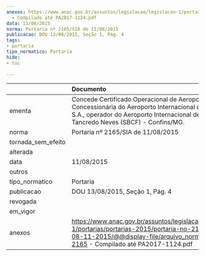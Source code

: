```yaml
---
anexos: https://www.anac.gov.br/assuntos/legislacao/legislacao-1/portarias/portarias-2015/portaria-no-2165-sia-de-08-11-2015/@@display-file/arquivo_norma/PA2015-2165
  - Compilado até PA2017-1124.pdf
data: 11/08/2015
norma: Portaria nº 2165/SIA de 11/08/2015
publicacao: DOU 13/08/2015, Seção 1, Pág. 4
tags:
- portaria
tipo_normatico: Portaria
hide: 
- toc 
 
---
```


|                    | Documento                                                                                                                                                                                      |
|:-------------------|:-----------------------------------------------------------------------------------------------------------------------------------------------------------------------------------------------|
| ementa             | Concede Certificado Operacional de Aeroporto à Concessionária do Aeroporto Internacional de Confins S.A., operador do Aeroporto Internacional de Confins - Tancredo Neves (SBCF) - Confins/MG. |
| norma              | Portaria nº 2165/SIA de 11/08/2015                                                                                                                                                             |
| tornada_sem_efeito |                                                                                                                                                                                                |
| alterada           |                                                                                                                                                                                                |
| data               | 11/08/2015                                                                                                                                                                                     |
| outros             |                                                                                                                                                                                                |
| tipo_normatico     | Portaria                                                                                                                                                                                       |
| publicacao         | DOU 13/08/2015, Seção 1, Pág. 4                                                                                                                                                                |
| revogada           |                                                                                                                                                                                                |
| em_vigor           |                                                                                                                                                                                                |
| anexos             | https://www.anac.gov.br/assuntos/legislacao/legislacao-1/portarias/portarias-2015/portaria-no-2165-sia-de-08-11-2015/@@display-file/arquivo_norma/PA2015-2165 - Compilado até PA2017-1124.pdf  |